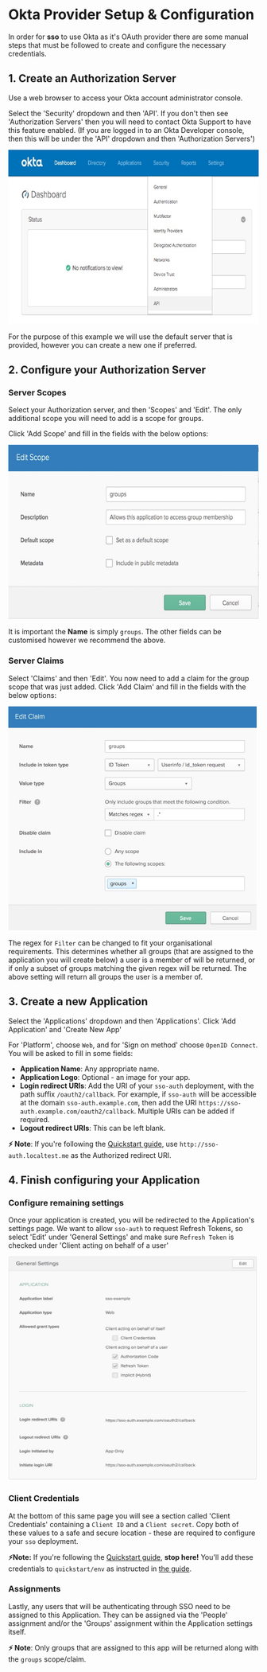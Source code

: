 # Okta Provider Setup & Configuration

In order for **sso** to use Okta as it's OAuth provider there are some manual steps that must
be followed to create and configure the necessary credentials.

## 1. Create an Authorization Server
Use a web browser to access your Okta account administrator console.

Select the 'Security' dropdown and then 'API'. If you don't then see 'Authorization Servers' then
you will need to contact Okta Support to have this feature enabled.
(If you are logged in to an Okta Developer console, then this will be under the 'API' dropdown and then 'Authorization Servers')

<img src="img/okta/okta-homepage-api.jpg" width="650" height="350">

For the purpose of this example we will use the default server that is provided, however you can create a new one if preferred.

## 2. Configure your Authorization Server

### Server Scopes

Select your Authorization server, and then 'Scopes' and 'Edit'. The only additional scope you will need to add is a scope for groups.

Click 'Add Scope' and fill in the fields with the below options:

<img src="img/okta/okta-auth-server-scope.jpg" width="650" height="350">

It is important the **Name** is simply `groups`. The other fields can be customised however we recommend the above.

### Server Claims

Select 'Claims' and then 'Edit'. You now need to add a claim for the group scope that was just added.
Click 'Add Claim' and fill in the fields with the below options:

<img src="img/okta/okta-auth-server-claims.jpg" width="500" height="450">

The regex for `Filter` can be changed to fit your organisational requirements.
This determines whether all groups (that are assigned to the application you will create below)
a user is a member of will be returned, or if only a subset of groups matching the given regex will be returned.
The above setting will return all groups the user is a member of.

## 3. Create a new Application
Select the 'Applications' dropdown and then 'Applications'. Click 'Add Application' and 'Create New App'

For 'Platform', choose `Web`, and for 'Sign on method' choose `OpenID Connect`. You will be asked to fill in some fields:
- **Application Name**: Any appropriate name.
-  **Application Logo**: Optional - an image for your app.
-  **Login redirect URIs**: Add the URI of your `sso-auth` deployment, with the path suffix `/oauth2/callback`.
    For example, if `sso-auth` will be accessible at the domain `sso-auth.example.com`, then add the URI
    `https://sso-auth.example.com/oauth2/callback`. Multiple URIs can be added if required.
-  **Logout redirect URIs**: This can be left blank.

**⚡️ Note**: If you're following the [Quickstart guide](https://github.com/buzzfeed/sso/blob/master/docs/quickstart.md), use `http://sso-auth.localtest.me` as the Authorized redirect URI.

## 4. Finish configuring your Application

### Configure remaining settings

Once your application is created, you will be redirected to the Application's settings page.
We want to allow `sso-auth` to request Refresh Tokens, so select 'Edit' under 'General Settings'
and make sure `Refresh Token` is checked under 'Client acting on behalf of a user'

<img src="img/okta/okta-app-settings.jpg" width="500" height="450">

### Client Credentials

At the bottom of this same page you will see a section called 'Client Credentials' containing a `Client ID` and a `Client secret`.
Copy both of these values to a safe and secure location - these are required to configure your `sso` deployment.

**⚡️Note:**  If you're following the  [Quickstart guide](https://github.com/buzzfeed/sso/blob/master/docs/quickstart.md),  **stop here!**
You'll add these credentials to  `quickstart/env`  as instructed in  [the guide](https://github.com/buzzfeed/sso/blob/master/docs/quickstart.md).

### Assignments

Lastly, any users that will be authenticating through SSO need to be assigned to this Application. They can be assigned via the 'People' assignment
and/or the 'Groups' assignment within the Application settings itself.

**⚡️ Note**: Only groups that are assigned to this app will be returned along with the `groups` scope/claim.
